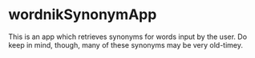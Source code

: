 # wordnikSynonymApp

This is an app which retrieves synonyms for words input by the user. Do keep in mind, though, many of these synonyms may be very old-timey.
